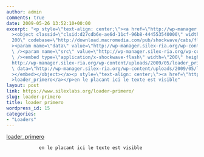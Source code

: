 ```yaml
---
author: admin
comments: true
date: 2009-05-26 13:52:10+00:00
excerpt: "<p style=\"text-align: center;\"><a href=\"http://wp-manager.silex-ria.org/wp-content/uploads/2009/05/loader_primero.swf\"\
  ><object classid=\"clsid:d27cdb6e-ae6d-11cf-96b8-444553540000\" width=\"200\" height=\"\
  200\" codebase=\"http://download.macromedia.com/pub/shockwave/cabs/flash/swflash.cab#version=6,0,40,0\"\
  ><param name=\"data\" value=\"http://wp-manager.silex-ria.org/wp-content/uploads/2009/05/loader_primero.swf\"\
  \ /><param name=\"src\" value=\"http://wp-manager.silex-ria.org/wp-content/uploads/2009/05/loader_primero.swf\"\
  \ /><embed type=\"application/x-shockwave-flash\" width=\"200\" height=\"200\" src=\"\
  http://wp-manager.silex-ria.org/wp-content/uploads/2009/05/loader_primero.swf\"\
  \ data=\"http://wp-manager.silex-ria.org/wp-content/uploads/2009/05/loader_primero.swf\"\
  ></embed></object></a><p style=\"text-align: center;\"><a href=\"http://wp-manager.silex-ria.org/wp-content/uploads/2009/05/loader_primero.swf\"\
  >loader_primero</a></p>en le placant ici le texte est visible"
layout: post
link: https://www.silexlabs.org/loader-primero/
slug: loader-primero
title: loader primero
wordpress_id: 15
categories:
- "Loaders"
---
```


[](http://wp-manager.silex-ria.org/wp-content/uploads/2009/05/loader_primero.swf)



[loader_primero](http://wp-manager.silex-ria.org/wp-content/uploads/2009/05/loader_primero.swf)


				en le placant ici le texte est visible
